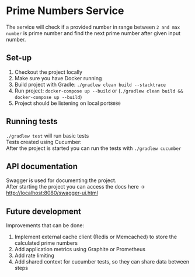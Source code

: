Prime Numbers Service
===

The service will check if a provided number in range between `2 and max number` is prime number and find the next prime number after given input number.

## Set-up
1. Checkout the project locally
2. Make sure you have Docker running
3. Build project with Gradle: `./gradlew clean build --stacktrace`
4. Run project: `docker-compose up --build` or (`./gradlew clean build && docker-compose up --build`)
5. Project should be listening on local port`8080`

## Running tests
`./gradlew test` will run basic tests  
Tests created using Cucumber:  
After the project is started you can run the tests with `./gradlew cucumber`


## API documentation
Swagger is used for documenting the project.  
After starting the project you can access the docs here -> [http://localhost:8080/swagger-ui.html](http://localhost:8080/swagger-ui.html)

## Future development
Improvements that can be done:
1. Implement external cache client (Redis or Memcached) to store the calculated prime numbers
2. Add application metrics using Graphite or Prometheus
3. Add rate limiting
4. Add shared context for cucumber tests, so they can share data between steps